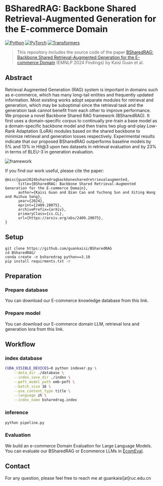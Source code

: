 # BSharedRAG: Backbone Shared Retrieval-Augmented Generation for the E-commerce Domain

[![Python](https://img.shields.io/badge/Python-3.10-blue.svg)](#Python)
[![PyTorch](https://img.shields.io/badge/PyTorch-2.3.0-green.svg)](#PyTorch)
[![Transformers](https://img.shields.io/badge/Transformers-4.33.2-orange.svg)](#Transformers)

> This repository includes the source code of the paper [BSharedRAG: Backbone Shared Retrieval-Augmented Generation for the E-commerce Domain](https://arxiv.org/abs/2409.20075v1) (EMNLP 2024 Findings) by Kaisi Guan et al.

## Abstract

 Retrieval Augmented Generation (RAG) system is important in domains such as e-commerce, which has many long-tail entities and frequently updated information. Most existing works adopt separate modules for retrieval and generation, which may be suboptimal since the retrieval task and the generation task cannot benefit from each other to improve performance. We propose a novel Backbone Shared RAG framework (BSharedRAG). It first uses a domain-specific corpus to continually pre-train a base model as a domain-specific backbone model and then trains two plug-and-play Low-Rank Adaptation (LoRA) modules based on the shared backbone to minimize retrieval and generation losses respectively. Experimental results indicate that our proposed BSharedRAG outperforms baseline models by 5% and 13% in Hit@3 upon two datasets in retrieval evaluation and by 23% in terms of BLEU-3 in generation evaluation. 

 ![framework](/Users/kaisi/Desktop/研一/科研/BSharedRAG/assets/framework.jpg)

If you find our work useful, please  cite the paper:

```
@misc{guan2024bsharedragbackbonesharedretrievalaugmented,
      title={BSharedRAG: Backbone Shared Retrieval-Augmented Generation for the E-commerce Domain}, 
      author={Kaisi Guan and Qian Cao and Yuchong Sun and Xiting Wang and Ruihua Song},
      year={2024},
      eprint={2409.20075},
      archivePrefix={arXiv},
      primaryClass={cs.CL},
      url={https://arxiv.org/abs/2409.20075}, 
}
```

## Setup

```
git clone https://github.com/guankaisi/BSharedRAG
cd BSharedRAG/
conda create -n bsharedrag python==3.10
pip install requirments.txt -r
```

## Preparation

### Prepare database

You can download our E-commerce knowledge database from this link.

### Prepare model

You can download our E-commerce domain LLM, retrieval lora and generation lora from this link.

## Workflow

### index database

```bash
CUDA_VISIBLE_DEVICES=0 python indexer.py \
    --data_dir ./database \
    --index_save_dir ./index \
    --peft_model_path emb-peft \
    --batch_size 16 \
    --use_content_type title \
    --language zh \
    --index_name bsharedrag.index
```

### inference

```bash
python pipeline.py
```

### Evaluation

We build an e-commerce Domain Evaluation for Large Language Models. You can evaluate our BSharedRAG or Ecommerce LLMs in [EcomEval](https://github.com/guankaisi/EcomEval).

## Contact

For any question, please feel free to reach me at guankaisi[at]ruc.edu.cn
